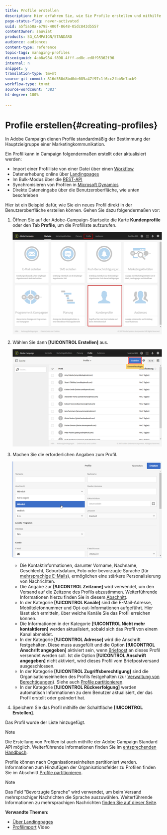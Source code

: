```yaml
---
title: Profile erstellen
description: Hier erfahren Sie, wie Sie Profile erstellen und mithilfe von APIs Daten zu Ihren Kontakten erheben. Lernen Sie außerdem den Gebrauch von Importfunktionen, die Umsetzung von Online-Akquise-Strategien sowie die automatische oder manuelle Aktualisierung Ihrer Daten.
page-status-flag: never-activated
uuid: a5f5a58a-e798-400f-8648-05dc843d5557
contentOwner: sauviat
products: SG_CAMPAIGN/STANDARD
audience: audiences
content-type: reference
topic-tags: managing-profiles
discoiquuid: 4ab8a984-f898-4fff-ad8c-ed8f95362f96
internal: n
snippet: y
translation-type: tm+mt
source-git-commit: 816d550d8bd0de085a47f97c1f6cc2fbb5e7acb9
workflow-type: tm+mt
source-wordcount: '383'
ht-degree: 100%

---
```



# Profile erstellen{#creating-profiles}

In Adobe Campaign dienen Profile standardmäßig der Bestimmung der Hauptzielgruppe einer Marketingkommunikation.

Ein Profil kann in Campaign folgendermaßen erstellt oder aktualisiert werden:

* Import einer Profilliste von einer Datei über einen [Workflow](../../automating/using/importing-data.md#example--import-workflow-template)
* Datenerhebung online über [Landingpages](../../channels/using/getting-started-with-landing-pages.md)
* Im Bulk-Modus über die [REST-API](../../api/using/get-started-apis.md)
* Synchronisieren von Profilen in [Microsoft Dynamics](../../integrating/using/working-with-campaign-standard-and-microsoft-dynamics-365.md)
* Direkte Dateneingabe über die Benutzeroberfläche, wie unten beschrieben

Hier ist ein Beispiel dafür, wie Sie ein neues Profil direkt in der Benutzeroberfläche erstellen können. Gehen Sie dazu folgendermaßen vor:

1. Öffnen Sie auf der Adobe-Campaign-Startseite die Karte **Kundenprofile** oder den Tab **Profile**, um die Profilliste aufzurufen.

   ![](assets/profile_creation_1.png)

1. Wählen Sie dann **[!UICONTROL Erstellen]** aus.

   ![](assets/profile_creation.png)

1. Machen Sie die erforderlichen Angaben zum Profil.

   ![](assets/profile_creation1.png)

   * Die Kontaktinformationen, darunter Vorname, Nachname, Geschlecht, Geburtsdatum, Foto oder bevorzugte Sprache (für [mehrsprachige E-Mails](../../channels/using/creating-a-multilingual-email.md)), ermöglichen eine stärkere Personalisierung von Nachrichten.
   * Die Angabe zur **[!UICONTROL Zeitzone]** wird verwendet, um den Versand auf die Zeitzone des Profils abzustimmen. Weiterführende Informationen hierzu finden Sie in diesem [Abschnitt](../../sending/using/sending-messages-at-the-recipient-s-time-zone.md).
   * In der Kategorie **[!UICONTROL Kanäle]** sind die E-Mail-Adresse, Mobiltelefonnummer und Opt-out-Informationen aufgeführt. Hier lässt sich ermitteln, über welche Kanäle Sie das Profil erreichen können.
   * Die Informationen in der Kategorie **[!UICONTROL Nicht mehr kontaktieren]** werden aktualisiert, sobald sich das Profil von einem Kanal abmeldet.
   * In der Kategorie **[!UICONTROL Adresse]** wird die Anschrift festgehalten. Diese muss ausgefüllt und die Option **[!UICONTROL Anschrift angegeben]** aktiviert sein, wenn [Briefpost](../../channels/using/about-direct-mail.md) an dieses Profil versendet werden soll. Ist die Option **[!UICONTROL Anschrift angegeben]** nicht aktiviert, wird dieses Profil vom Briefpostversand ausgeschlossen.
   * In der Kategorie **[!UICONTROL Zugriffsberechtigung]** sind die Organisationseinheiten des Profils festgehalten (zur [Verwaltung von Berechtigungen](../../administration/using/about-access-management.md)). Siehe auch [Profile partitionieren](../../administration/using/organizational-units.md#partitioning-profiles).
   * In der Kategorie **[!UICONTROL Rückverfolgung]** werden automatisch Informationen zu dem Benutzer aktualisiert, der das Profil erstellt oder geändert hat.

1. Speichern Sie das Profil mithilfe der Schaltfläche **[!UICONTROL Erstellen]**.

Das Profil wurde der Liste hinzugefügt.

>[!NOTE]
>
>Die Erstellung von Profilen ist auch mithilfe der Adobe Campaign Standard API möglich. Weiterführende Informationen finden Sie im [entsprechenden Handbuch](../../api/using/creating-profiles.md).

Profile können nach Organisationseinheiten partitioniert werden. Informationen zum Hinzufügen der Organisationsfelder zu Profilen finden Sie im Abschnitt [Profile partitionieren](../../administration/using/organizational-units.md#partitioning-profiles).

>[!NOTE]
>
>Das Feld &quot;Bevorzugte Sprache&quot; wird verwendet, um beim Versand mehrsprachiger Nachrichten die Sprache auszuwählen. Weiterführende Informationen zu mehrsprachigen Nachrichten [finden Sie auf dieser Seite](../../channels/using/creating-a-multilingual-email.md).

**Verwandte Themen:**

* [Über Landingpages](../../channels/using/getting-started-with-landing-pages.md)
* [Profilimport](https://video.tv.adobe.com/v/24993?captions=ger) Video
